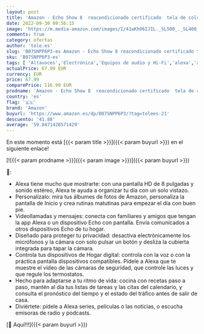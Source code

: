 ```yaml
---
layout: post
title: 'Amazon - Echo Show 8  reacondicionado certificado  tela de color antracita - Una pantalla inteligente HD de 8 pulgadas con Alexa'
date: 2022-09-30 09:56:15
image: 'https://m.media-amazon.com/images/I/41wKh06IJIL._SL500_._SL400_.jpg'
comments: true
category: ofertas
author: 'tole.es'
slug: 'B07SNPP6P3-es Amazon - Echo Show 8 reacondicionado certificado tela de...'
sku: 'B07SNPP6P3-es'
tags: [ 'Altavoces','Electrónica','Equipos de audio y Hi-Fi','alexa','amazon','🇪🇸', ]
actualPrice: 67.99 EUR
currency: EUR
price: 67.99
comparePrice: 116.99 EUR
prodname: 'Amazon - Echo Show 8  reacondicionado certificado  tela de color antracita - Una pantalla inteligente HD de 8 pulgadas con Alexa'
country: 'es'
flag: '🇪🇸'
brand: 'Amazon'
buyurl: 'https://www.amazon.es/dp/B07SNPP6P3/?tag=tolees-21'
descuento: '41.88'
average: '59.8471428571429'
---
```


En este momento está [{{< param title >}}]({{< param buyurl >}}) en el siguiente enlace!

[![{{< param prodname >}}]({{< param image >}})]({{< param buyurl >}})

🔎:

- Alexa tiene mucho que mostrarte: con una pantalla HD de 8 pulgadas y sonido estéreo, Alexa te ayuda a organizar tu día con un solo vistazo.
- Personalízalo: mira tus álbumes de fotos de Amazon, personaliza la pantalla de Inicio y crea rutinas matutinas para empezar el día con buen pie.
- Videollamadas y mensajes: conecta con familiares y amigos que tengan la app Alexa o un dispositivo Echo con pantalla. Envía comunicados a otros dispositivos Echo de tu hogar.
- Diseñado para proteger tu privacidad: desactiva electrónicamente los micrófonos y la cámara con solo pulsar un botón y desliza la cubierta integrada para tapar la cámara.
- Controla tus dispositivos de Hogar digital: controla con la voz o con la práctica pantalla dispositivos compatibles. Pídele a Alexa que te muestre el vídeo de las cámaras de seguridad, que controle las luces y que regule los termostatos.
- Hecho para adaptarse a tu ritmo de vida: cocina con recetas paso a paso, mantén al día tus listas de tareas y las citas del calendario, y consulta el pronóstico del tiempo y el estado del tráfico antes de salir de casa.
- Diviértete: pídele a Alexa series, películas o las noticias, o escucha emisoras de radio y podcasts.

[🛒 Aquí!!!]({{< param buyurl >}})
